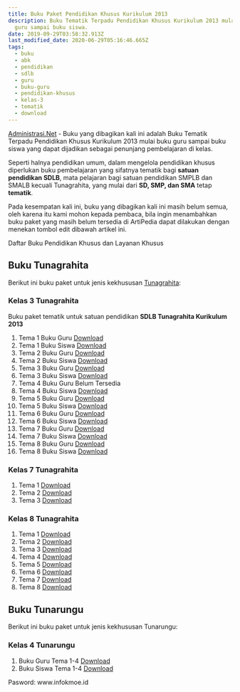 ```yaml
---
title: Buku Paket Pendidikan Khusus Kurikulum 2013
description: Buku Tematik Terpadu Pendidikan Khusus Kurikulum 2013 mulai buku
  guru sampai buku siswa.
date: 2019-09-29T03:58:32.913Z
last_modified_date: 2020-06-29T05:16:46.665Z
tags:
  - buku
  - abk
  - pendidikan
  - sdlb
  - guru
  - buku-guru
  - pendidikan-khusus
  - kelas-3
  - tematik
  - download
---
```


[Administrasi.Net](/ "Administrasi.Net") - Buku yang dibagikan kali ini adalah Buku Tematik Terpadu Pendidikan Khusus Kurikulum 2013 mulai buku guru sampai buku siswa yang dapat dijadikan sebagai penunjang pembelajaran di kelas.

Seperti halnya pendidikan umum, dalam mengelola pendidikan khusus diperlukan buku pembelajaran yang sifatnya tematik bagi **satuan pendidikan SDLB**, mata pelajaran bagi satuan pendidikan SMPLB dan SMALB kecuali Tunagrahita, yang mulai dari **SD, SMP, dan SMA** tetap **tematik**.

Pada kesempatan kali ini, buku yang dibagikan kali ini masih belum semua, oleh karena itu kami mohon kepada pembaca, bila ingin menambahkan buku paket yang masih belum tersedia di ArtiPedia dapat dilakukan dengan menekan tombol edit dibawah artikel ini.

Daftar Buku Pendidikan Khusus dan Layanan Khusus
## Buku Tunagrahita
Berikut ini buku paket untuk jenis kekhususan [Tunagrahita](/teori/tunagrahita "Apa itu Tunagrahita"):
### Kelas 3 Tunagrahita
Buku paket tematik untuk satuan pendidikan **SDLB Tunagrahita Kurikulum 2013**
1. Tema 1 Buku Guru [Download](https://docs.google.com/uc?export=download&id=1A6-WDvF82xlwOTH9mEMiMz0b5U_s6T6z)
2. Tema 1 Buku Siswa [Download](docs.google.com/uc?export=download&id=1bX01rrz2Fkurf_FKvYSRfYD0GO3YRRpj)
3. Tema 2 Buku Guru [Download](https://docs.google.com/uc?export=download&id=1m30LU_VN3tf621-qUWjg-GKbkwn7SLko)
4. Tema 2 Buku Siswa [Download](https://docs.google.com/uc?export=download&id=1BU7e7ITo-RvibfXQbTaV_EEevH5rmFgb)
5. Tema 3 Buku Guru [Download](https://docs.google.com/uc?export=download&id=1NBpfjFt3j7T1Of1DqOQ5DekNPOO9y7bL)
6. Tema 3 Buku Siswa [Download](https://docs.google.com/uc?export=download&id=1Zk_tUKPNkVUxMZ2zJMkpPhAhMM28yIpA)
7. Tema 4 Buku Guru Belum Tersedia
8. Tema 4 Buku Siswa [Download](https://docs.google.com/uc?export=download&id=1QTmSbezbwrATw7oL6OphsQHpbQcEkoyr)
9. Tema 5 Buku Guru   [Download](https://docs.google.com/uc?export=download&id=1VL-IKgSGxZX05Rt26ZgqpUpLjMxeDUT9)
10. Tema 5 Buku Siswa [Download](https://docs.google.com/uc?export=download&id=1nA888MdBl5IMbuYtiY6gLfuJF2usxfTM)
11. Tema 6 Buku Guru  [Download](https://docs.google.com/uc?export=download&id=124NfKbyMLXmhANdHF2ajqGXKAQsVY9k2)
12. Tema 6 Buku Siswa [Download](https://docs.google.com/uc?export=download&id=1XqwNoJrHtPMvetzUWR7x1VOCvpjDKtID)
13. Tema 7 Buku Guru  [Download](https://docs.google.com/uc?export=download&id=1VNDkDCfKvq3BJO992Ioqk5K6WbiNcjJe)
14. Tema 7 Buku Siswa  [Download](https://docs.google.com/uc?export=download&id=1NVoN_ZImW2b8Ob2ZAfb-zbZbDUR_2I6p)
15. Tema 8 Buku Guru   [Download](https://docs.google.com/uc?export=download&id=1YiAzFMlDEA2hbntijxr-9DiJOVheJWK8)
16. Tema 8 Buku Siswa  [Download](https://docs.google.com/uc?export=download&id=1zB0HpsqJGa2H8LGixqnjldu2uazYhVCG)


### Kelas 7 Tunagrahita
1. Tema 1 [Download](https://docs.google.com/uc?export=download&id=1fU7upTazN0i4-ZF6vlfBOB_sPILpS5gV)
2. Tema 2 [Download](https://docs.google.com/uc?export=download&id=1km9sRE6fEwD3CdMAKUwLAkTgjmmHNhB3)
3. Tema 3 [Download](https://docs.google.com/uc?export=download&id=1l5Wj2Cqvthn8MiwRGLsnEINdZYC9M9Pq)

### Kelas 8 Tunagrahita
1. Tema 1 [Download](https://docs.google.com/uc?export=download&id=0B9q6QvzAgXEoY2RwWFA5SF9NU28)
2. Tema 2 [Download](https://docs.google.com/uc?export=download&id=0B9q6QvzAgXEoVzZpWmtxQzlHZ0E)
3. Tema 3 [Download](https://docs.google.com/uc?export=download&id=0B9q6QvzAgXEodC1IOHluRUtHQlk)
4. Tema 4 [Download](https://docs.google.com/uc?export=download&id=0B9q6QvzAgXEoUG9ZcG1UbjF4OWc)
5. Tema 5 [Download](https://docs.google.com/uc?export=download&id=0B9q6QvzAgXEocmJyQ29WZjQtbEE)
6. Tema 6 [Download](https://docs.google.com/uc?export=download&id=0B9q6QvzAgXEoTml4TVlES1hIeVE)
7. Tema 7 [Download](https://docs.google.com/uc?export=download&id=0B9q6QvzAgXEoZlo1emZjRlo5REU)
8. Tema 8  [Download](https://docs.google.com/uc?export=download&id=0B9q6QvzAgXEoWEVEQjRWTEw1Tms)

## Buku Tunarungu
Berikut ini buku paket untuk jenis kekhususan Tunarungu:
### Kelas 4 Tunarungu
1. Buku Guru Tema 1-4 [Download](https://docs.google.com/uc?export=download&id=1CiKAIWUl1p3M6905NFD1xeJ_-GwOs32I)
2. Buku Siswa Tema 1-4 [Download](https://docs.google.com/uc?export=download&id=1of23oPE4tFvIY2pqAQvlCvbYr69tN6Fd)

<div class="note catatan">Pasword: www.infokmoe.id</div>